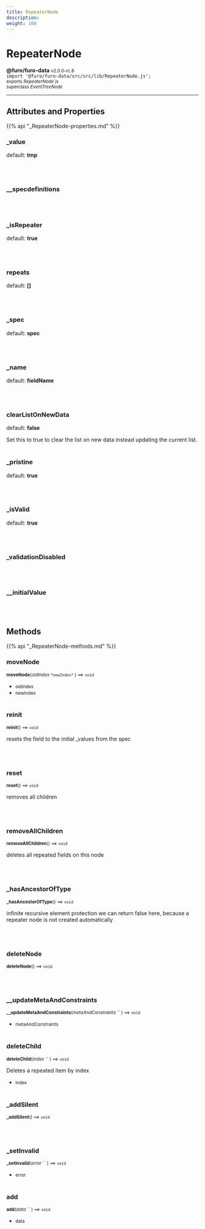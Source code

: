 ```yaml
---
title: RepeaterNode
description: 
weight: 100
---
```


# RepeaterNode

**@furo/furo-data** <small>v2.0.0-rc.8</small>
<br>`import '@furo/furo-data/src/src/lib/RepeaterNode.js';`<small>
<br>exports *RepeaterNode* js
<br>superclass *EventTreeNode*</small>


****



## Attributes and Properties
{{% api "_RepeaterNode-properties.md" %}}









### **_value**
default: **tmp**</small>


<br><br>










### **__specdefinitions**
</small>


<br><br>

### **_isRepeater**
default: **true**</small>


<br><br>

### **repeats**
default: **[]**</small>


<br><br>

### **_spec**
default: **spec**</small>


<br><br>

### **_name**
default: **fieldName**</small>


<br><br>

### **clearListOnNewData**
default: **false**</small>

Set this to true to clear the list on new data instead updating the current list.
<br><br>

### **_pristine**
default: **true**</small>


<br><br>

### **_isValid**
default: **true**</small>


<br><br>

### **_validationDisabled**
</small>


<br><br>

### **__initialValue**
</small>


<br><br>



## Methods
{{% api "_RepeaterNode-methods.md" %}}


### **moveNode**
<small>**moveNode**(*oldIndex* `` *newIndex* `` ) ⟹ `void`</small>



- <small>oldIndex </small>
- <small>newIndex </small>
<br><br>

### **reinit**
<small>**reinit**() ⟹ `void`</small>

resets the field to the initial _values from the spec

<br><br>

### **reset**
<small>**reset**() ⟹ `void`</small>

removes all children

<br><br>

### **removeAllChildren**
<small>**removeAllChildren**() ⟹ `void`</small>

deletes all repeated fields on this node

<br><br>

### **_hasAncestorOfType**
<small>**_hasAncestorOfType**() ⟹ `void`</small>

infinite recursive element protection
we can return false here, because a repeater node is not created automatically

<br><br>

### **deleteNode**
<small>**deleteNode**() ⟹ `void`</small>



<br><br>


### **__updateMetaAndConstraints**
<small>**__updateMetaAndConstraints**(*metaAndConstraints* `` ) ⟹ `void`</small>



- <small>metaAndConstraints </small>
<br><br>





### **deleteChild**
<small>**deleteChild**(*index* `` ) ⟹ `void`</small>

Deletes a repeated item by index

- <small>index </small>
<br><br>

### **_addSilent**
<small>**_addSilent**() ⟹ `void`</small>



<br><br>

### **_setInvalid**
<small>**_setInvalid**(*error* `` ) ⟹ `void`</small>



- <small>error </small>
<br><br>

### **add**
<small>**add**(*data* `` ) ⟹ `void`</small>



- <small>data </small>
<br><br>










